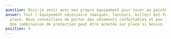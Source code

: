 ```yaml
---
question: Dois-je venir avec mon propre équipement pour jouer au paintball à Lille ?
answer: Tout l'équipement nécessaire (masques, lanceurs, billes) est fourni sur
  place. Nous conseillons de porter des vêtements confortables et peu fragiles.
  Une combinaison de protection peut être achetée sur place si besoin.
position: 5
---
```

